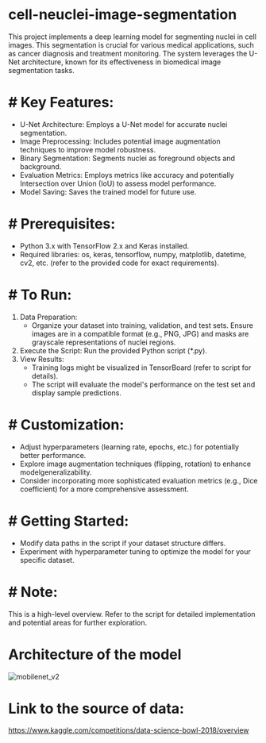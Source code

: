 # cell-neuclei-image-segmentation

This project implements a deep learning model for segmenting nuclei in cell images. This segmentation is crucial for various medical applications, such as cancer diagnosis and treatment monitoring. The system leverages the U-Net architecture, known for its effectiveness in biomedical image segmentation tasks.

# # Key Features:

* U-Net Architecture: Employs a U-Net model for accurate nuclei segmentation.
* Image Preprocessing: Includes potential image augmentation techniques to improve model robustness.
* Binary Segmentation: Segments nuclei as foreground objects and background.
* Evaluation Metrics: Employs metrics like accuracy and potentially Intersection over Union (IoU) to assess model performance.
* Model Saving: Saves the trained model for future use.

# # Prerequisites:

* Python 3.x with TensorFlow 2.x and Keras installed.
* Required libraries: os, keras, tensorflow, numpy, matplotlib, datetime, cv2, etc. (refer to the provided code for exact requirements).

# # To Run:

1. Data Preparation:
   * Organize your dataset into training, validation, and test sets. Ensure images are in a compatible format (e.g., PNG, JPG) and masks are grayscale representations of nuclei regions.
2. Execute the Script: Run the provided Python script (*.py).
3. View Results:
   * Training logs might be visualized in TensorBoard (refer to script for details).
   * The script will evaluate the model's performance on the test set and display sample predictions.

# # Customization:

* Adjust hyperparameters (learning rate, epochs, etc.) for potentially better performance.
* Explore image augmentation techniques (flipping, rotation) to enhance modelgeneralizability.
* Consider incorporating more sophisticated evaluation metrics (e.g., Dice coefficient) for a more comprehensive assessment.
# # Getting Started:

* Modify data paths in the script if your dataset structure differs.
* Experiment with hyperparameter tuning to optimize the model for your specific dataset.
 # # Note:

This is a high-level overview. Refer to the script for detailed implementation and potential areas for further exploration.

# Architecture of the model
![mobilenet_v2](https://github.com/user-attachments/assets/961c53b2-d1ea-4d0d-b09d-b80bb5bfcc9b)


# Link to the source of data: 
https://www.kaggle.com/competitions/data-science-bowl-2018/overview

